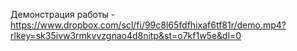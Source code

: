 Демонстрация работы - https://www.dropbox.com/scl/fi/99c8l65fdfhixaf6tf81r/demo.mp4?rlkey=sk35ivw3rmkvvzgnao4d8nitp&st=o7kf1w5e&dl=0
